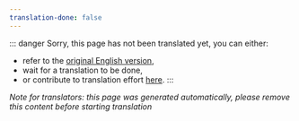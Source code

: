```yaml
---
translation-done: false
---
```

::: danger
Sorry, this page has not been translated yet, you can either:
- refer to the [original English version](<..\..\..\fr\about\3d-artists.md>),
- wait for a translation to be done,
- or contribute to translation effort [here](https://github.com/bsmg/wiki).
:::

_Note for translators: this page was generated automatically, please remove this content before starting translation_
